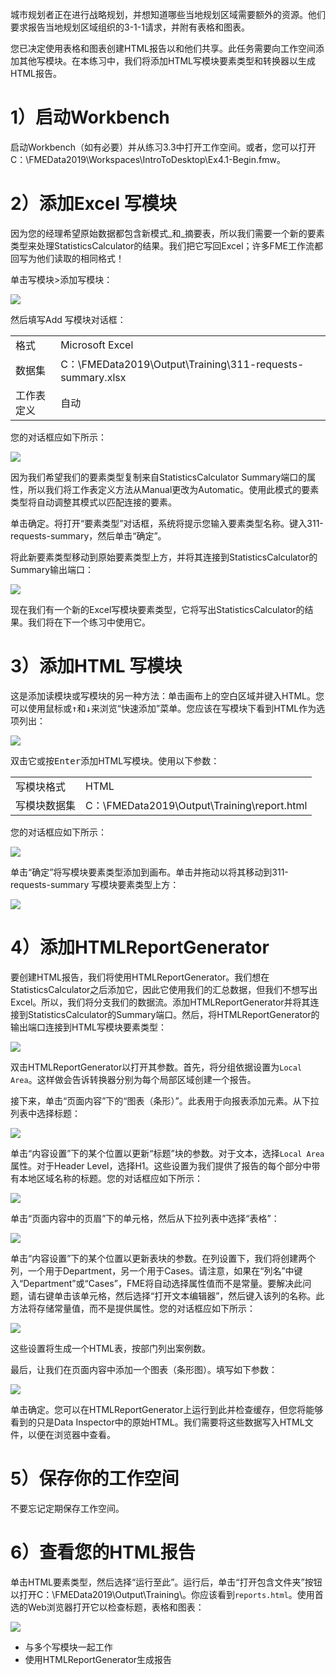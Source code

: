 城市规划者正在进行战略规划，并想知道哪些当地规划区域需要额外的资源。他们要求报告当地规划区域组织的3-1-1请求，并附有表格和图表。

您已决定使用表格和图表创建HTML报告以和他们共享。此任务需要向工作空间添加其他写模块。在本练习中，我们将添加HTML写模块要素类型和转换器以生成HTML报告。

# 1）启动Workbench

启动Workbench（如有必要）并从练习3.3中打开工作空间。或者，您可以打开C：\\FMEData2019\\Workspaces\\IntroToDesktop\\Ex4.1-Begin.fmw。

# 2）添加Excel 写模块  

因为您的经理希望原始数据都包含新模式_和_摘要表，所以我们需要一个新的要素类型来处理StatisticsCalculator的结果。我们把它写回Excel；许多FME工作流都回写为他们读取的相同格式！

单击写模块>添加写模块：

![](./Images/add-writer.png)

然后填写Add 写模块对话框：

<table style=“border：0px”>

<TR>
<td style=“font-weight：bold”>格式</td>
<td style=“”>Microsoft Excel</td>
</TR>

<TR>
<td style=“font-weight：bold”>数据集</td>
<td style=“”>C：\FMEData2019\Output\Training\311-requests-summary.xlsx</td>
</TR>

<TR>
<td style=“font-weight：bold”>工作表定义</td>
<td style=“”>自动</td>
</TR>

</TABLE>

您的对话框应如下所示：

![](./Images/excel-writer.png)

因为我们希望我们的要素类型复制来自StatisticsCalculator Summary端口的属性，所以我们将工作表定义方法从Manual更改为Automatic。使用此模式的要素类型将自动调整其模式以匹配连接的要素。

单击确定。将打开“要素类型”对话框，系统将提示您输入要素类型名称。键入311-requests-summary，然后单击“确定”。

将此新要素类型移动到原始要素类型上方，并将其连接到StatisticsCalculator的Summary输出端口：

![](./Images/statistics-calculator-connect.png)

现在我们有一个新的Excel写模块要素类型，它将写出StatisticsCalculator的结果。我们将在下一个练习中使用它。

# 3）添加HTML 写模块

这是添加读模块或写模块的另一种方法：单击画布上的空白区域并键入HTML。您可以使用鼠标或<kbd>↑</kbd>和<kbd>↓</kbd>来浏览“快速添加”菜单。您应该在写模块下看到HTML作为选项列出：

![](./Images/html-quick-add.png)

双击它或按<kbd>Enter</kbd>添加HTML写模块。使用以下参数：

<table style=“border：0px”>

<TR>
<td style=“font-weight：bold”>写模块格式</td>
<td style=“”>HTML</td>
</TR>

<TR>
<td style=“font-weight：bold”>写模块数据集</td>
<td style=“”>C：\FMEData2019\Output\Training\report.html</td>
</TR>

</TABLE>

您的对话框应如下所示：

![](./Images/html-writer.png)

单击“确定”将写模块要素类型添加到画布。单击并拖动以将其移动到311-requests-summary 写模块要素类型上方：

![](./Images/html-writer-canvas.png)

# 4）添加HTMLReportGenerator

要创建HTML报告，我们将使用HTMLReportGenerator。我们想在StatisticsCalculator之后添加它，因此它使用我们的汇总数据，但我们不想写出Excel。所以，我们将分支我们的数据流。添加HTMLReportGenerator并将其连接到StatisticsCalculator的Summary端口。然后，将HTMLReportGenerator的输出端口连接到HTML写模块要素类型：

![](./Images/html-report-generator.png)

双击HTMLReportGenerator以打开其参数。首先，将分组依据设置为`Local Area`。这样做会告诉转换器分别为每个局部区域创建一个报告。

接下来，单击“页面内容”下的“图表（条形）”。此表用于向报表添加元素。从下拉列表中选择标题：

![](./Images/header.png)

单击“内容设置”下的某个位置以更新“标题”块的参数。对于文本，选择`Local Area`属性。对于Header Level，选择H1。这些设置为我们提供了报告的每个部分中带有本地区域名称的标题。您的对话框应如下所示：

![](./Images/header-parameters.png)

单击“页面内容中的页眉”下的单元格，然后从下拉列表中选择“表格”：

![](./Images/table.png)

单击“内容设置”下的某个位置以更新表块的参数。在列设置下，我们将创建两个列，一个用于Department，另一个用于Cases。请注意，如果在“列名”中键入“Department”或“Cases”，FME将自动选择属性值而不是常量。要解决此问题，请右键单击该单元格，然后选择“打开文本编辑器”，然后键入该列的名称。此方法将存储常量值，而不是提供属性。您的对话框应如下所示：

![](./Images/table-parameters.png)

这些设置将生成一个HTML表，按部门列出案例数。

最后，让我们在页面内容中添加一个图表（条形图）。填写如下参数：

![](./Images/chart-parameters.png)

单击确定。您可以在HTMLReportGenerator上运行到此并检查缓存，但您将能够看到的只是Data Inspector中的原始HTML。我们需要将这些数据写入HTML文件，以便在浏览器中查看。

# 5）保存你的工作空间

不要忘记定期保存工作空间。

# 6）查看您的HTML报告

单击HTML要素类型，然后选择“运行至此”。运行后，单击“打开包含文件夹”按钮以打开C：\FMEData2019\Output\Training\。你应该看到`reports.html`。使用首选的Web浏览器打开它以检查标题，表格和图表：

![](./Images/Img1.207.Ex1.HTMLOutput.png)

<UL>
<li>与多个写模块一起工作</li>
<li>使用HTMLReportGenerator生成报告</li>
</UL>

